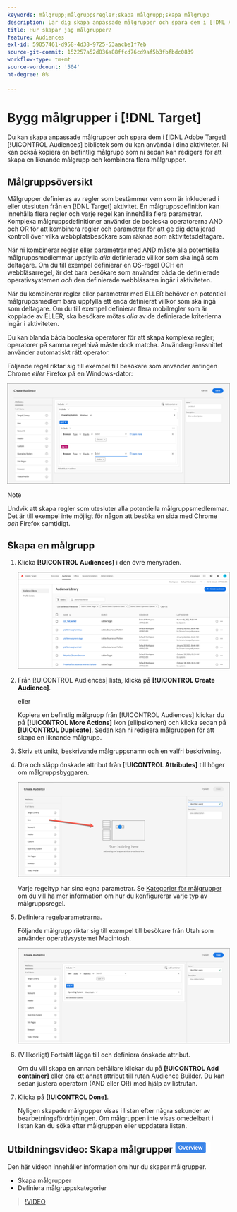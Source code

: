 ```yaml
---
keywords: målgrupp;målgruppsregler;skapa målgrupp;skapa målgrupp
description: Lär dig skapa anpassade målgrupper och spara dem i [!DNL Adobe Target] [!UICONTROL Audiences] bibliotek för användning i aktiviteter.
title: Hur skapar jag målgrupper?
feature: Audiences
exl-id: 59057461-d958-4d38-9725-53aacbe1f7eb
source-git-commit: 152257a52d836a88ffcd76cd9af5b3fbfbdc0839
workflow-type: tm+mt
source-wordcount: '504'
ht-degree: 0%

---
```


# Bygg målgrupper i [!DNL Target]

Du kan skapa anpassade målgrupper och spara dem i [!DNL Adobe Target] [!UICONTROL Audiences] bibliotek som du kan använda i dina aktiviteter. Ni kan också kopiera en befintlig målgrupp som ni sedan kan redigera för att skapa en liknande målgrupp och kombinera flera målgrupper.

## Målgruppsöversikt

Målgrupper definieras av regler som bestämmer vem som är inkluderad i eller utesluten från en [!DNL Target] aktivitet. En målgruppsdefinition kan innehålla flera regler och varje regel kan innehålla flera parametrar. Komplexa målgruppsdefinitioner använder de booleska operatorerna AND och OR för att kombinera regler och parametrar för att ge dig detaljerad kontroll över vilka webbplatsbesökare som räknas som aktivitetsdeltagare.

När ni kombinerar regler eller parametrar med AND måste alla potentiella målgruppsmedlemmar uppfylla *alla* definierade villkor som ska ingå som deltagare. Om du till exempel definierar en OS-regel OCH en webbläsarregel, är det bara besökare som använder båda de definierade operativsystemen *och* den definierade webbläsaren ingår i aktiviteten.

När du kombinerar regler eller parametrar med ELLER behöver en potentiell målgruppsmedlem bara uppfylla ett enda definierat villkor som ska ingå som deltagare. Om du till exempel definierar flera mobilregler som är kopplade av ELLER, ska besökare mötas *alla* av de definierade kriterierna ingår i aktiviteten.

Du kan blanda båda booleska operatorer för att skapa komplexa regler; operatorer på samma regelnivå måste dock matcha. Användargränssnittet använder automatiskt rätt operator.

Följande regel riktar sig till exempel till besökare som använder antingen Chrome *eller* Firefox på en Windows-dator:

![Skapa målgrupper](assets/audience_create.png)

>[!NOTE]
>
>Undvik att skapa regler som utesluter alla potentiella målgruppsmedlemmar. Det är till exempel inte möjligt för någon att besöka en sida med Chrome *och* Firefox samtidigt.

## Skapa en målgrupp

1. Klicka **[!UICONTROL Audiences]** i den övre menyraden.

   ![](assets/audiences_list.png)

1. Från [!UICONTROL Audiences] lista, klicka på **[!UICONTROL Create Audience]**.

   eller

   Kopiera en befintlig målgrupp från [!UICONTROL Audiences] klickar du på **[!UICONTROL More Actions]** ikon (ellipsikonen) och klicka sedan på **[!UICONTROL Duplicate]**. Sedan kan ni redigera målgruppen för att skapa en liknande målgrupp.

1. Skriv ett unikt, beskrivande målgruppsnamn och en valfri beskrivning.
1. Dra och släpp önskade attribut från **[!UICONTROL Attributes]** till höger om målgruppsbyggaren.

   ![Dra och släpp attribut](assets/drag-attribute.png)

   Varje regeltyp har sina egna parametrar. Se [Kategorier för målgrupper](/help/main/c-target/c-audiences/c-target-rules/target-rules.md#concept_E3A77E42F1644503A829B5107B20880D) om du vill ha mer information om hur du konfigurerar varje typ av målgruppsregel.

1. Definiera regelparametrarna.

   Följande målgrupp riktar sig till exempel till besökare från Utah som använder operativsystemet Macintosh.

   ![Utah/Macintosh](assets/adience-builder.png)

1. (Villkorligt) Fortsätt lägga till och definiera önskade attribut.

   Om du vill skapa en annan behållare klickar du på **[!UICONTROL Add container]** eller dra ett annat attribut till rutan Audience Builder. Du kan sedan justera operatorn (AND eller OR) med hjälp av listrutan.

1. Klicka på **[!UICONTROL Done]**.

   Nyligen skapade målgrupper visas i listan efter några sekunder av bearbetningsfördröjningen. Om målgruppen inte visas omedelbart i listan kan du söka efter målgruppen eller uppdatera listan.

## Utbildningsvideo: Skapa målgrupper ![Märket Översikt](/help/main/assets/overview.png)

Den här videon innehåller information om hur du skapar målgrupper.

* Skapa målgrupper
* Definiera målgruppskategorier

>[!VIDEO](https://video.tv.adobe.com/v/17392)
